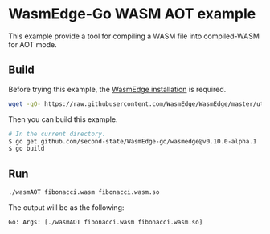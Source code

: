 # WasmEdge-Go WASM AOT example

This example provide a tool for compiling a WASM file into compiled-WASM for AOT mode.

## Build

Before trying this example, the [WasmEdge installation](https://wasmedge.org/book/en/start/install.html) is required.

```bash
wget -qO- https://raw.githubusercontent.com/WasmEdge/WasmEdge/master/utils/install.sh | bash -s -- -v 0.10.0-alpha.1
```

Then you can build this example.

```bash
# In the current directory.
$ go get github.com/second-state/WasmEdge-go/wasmedge@v0.10.0-alpha.1
$ go build
```

## Run

```bash
./wasmAOT fibonacci.wasm fibonacci.wasm.so
```

The output will be as the following:

```
Go: Args: [./wasmAOT fibonacci.wasm fibonacci.wasm.so]
```
